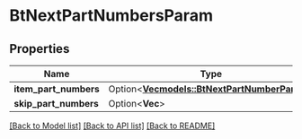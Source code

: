# BtNextPartNumbersParam

## Properties

Name | Type | Description | Notes
------------ | ------------- | ------------- | -------------
**item_part_numbers** | Option<[**Vec<models::BtNextPartNumberParam>**](BTNextPartNumberParam.md)> |  | [optional]
**skip_part_numbers** | Option<**Vec<String>**> |  | [optional]

[[Back to Model list]](../README.md#documentation-for-models) [[Back to API list]](../README.md#documentation-for-api-endpoints) [[Back to README]](../README.md)


